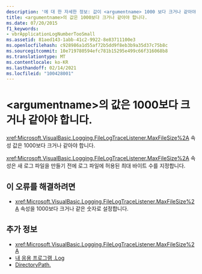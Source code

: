 ```yaml
---
description: '에 대 한 자세한 정보: 값이 <argumentname> 1000 보다 크거나 같아야 합니다.'
title: <argumentname>의 값은 1000보다 크거나 같아야 합니다.
ms.date: 07/20/2015
f1_keywords:
- vbrApplicationLogNumberTooSmall
ms.assetid: 81aed143-1abb-41c2-9922-8e83711100e3
ms.openlocfilehash: c928986a1d55af72b5dd9f8eb3b9a35d37c75b8c
ms.sourcegitcommit: 10e719780594efc781b15295e499c66f316068b8
ms.translationtype: MT
ms.contentlocale: ko-KR
ms.lasthandoff: 02/14/2021
ms.locfileid: "100428001"
---
```

# <a name="the-value-of-argumentname-must-be-greater-than-or-equal-to-1000"></a>\<argumentname>의 값은 1000보다 크거나 같아야 합니다.

<xref:Microsoft.VisualBasic.Logging.FileLogTraceListener.MaxFileSize%2A> 속성 값은 1000보다 크거나 같아야 합니다.  
  
 <xref:Microsoft.VisualBasic.Logging.FileLogTraceListener.MaxFileSize%2A> 속성은 새 로그 파일을 만들기 전에 로그 파일에 허용된 최대 바이트 수를 지정합니다.  
  
## <a name="to-correct-this-error"></a>이 오류를 해결하려면  
  
- <xref:Microsoft.VisualBasic.Logging.FileLogTraceListener.MaxFileSize%2A> 속성을 1000보다 크거나 같은 숫자로 설정합니다.  
  
## <a name="see-also"></a>추가 정보

- <xref:Microsoft.VisualBasic.Logging.FileLogTraceListener.MaxFileSize%2A>
- [내 응용 프로그램 .Log](xref:Microsoft.VisualBasic.ApplicationServices.ApplicationBase.Log)
- [DirectoryPath.](xref:Microsoft.VisualBasic.ApplicationServices.ApplicationBase.Log)
